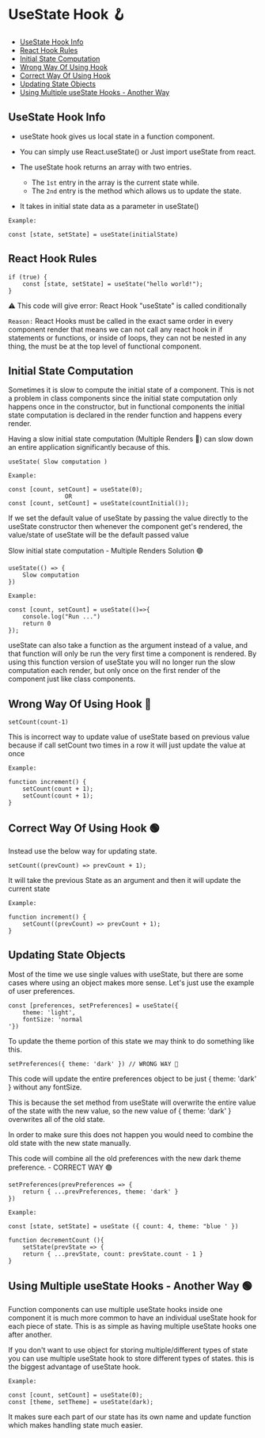 # UseState Hook 🪝

- [UseState Hook Info](#1)
- [React Hook Rules](#2)
- [Initial State Computation](#3)
- [Wrong Way Of Using Hook](#4)
- [Correct Way Of Using Hook](#5)
- [Updating State Objects](#6)
- [Using Multiple useState Hooks - Another Way](#7)

## UseState Hook Info <a name="1"></a>

- useState hook gives us local state in a function component.
- You can simply use React.useState() or Just import useState from react.
- The useState hook returns an array with two entries.

  - The `1st` entry in the array is the current state while.
  - The `2nd` entry is the method which allows us to update the state.

- It takes in initial state data as a parameter in useState() <br>

`Example:`

    const [state, setState] = useState(initialState)

## React Hook Rules <a name="2"></a>

    if (true) {
        const [state, setState] = useState("hello world!");
    }

⚠️ This code will give error: React Hook "useState" is called conditionally

`Reason:`
React Hooks must be called in the exact same order in every component render
that means we can not call any react hook in if statements or functions,
or inside of loops, they can not be nested in any thing, the must be at the
top level of functional component.

## Initial State Computation <a name="3"></a>

Sometimes it is slow to compute the initial state of a component.
This is not a problem in class components since the initial state
computation only happens once in the constructor, but in functional
components the initial state computation is declared in the render
function and happens every render.

Having a slow initial state computation (Multiple Renders 🔴)
can slow down an entire application significantly because of this.

    useState( Slow computation )

`Example:`

    const [count, setCount] = useState(0);
                    OR
    const [count, setCount] = useState(countInitial());

If we set the default value of useState by passing the value directly
to the useState constructor then whenever the component get's rendered,
the value/state of useState will be the default passed value

Slow initial state computation - Multiple Renders Solution 🟢

    useState(() => {
        Slow computation
    })

`Example:`

    const [count, setCount] = useState(()=>{
        console.log("Run ...")
        return 0
    });

useState can also take a function as the argument instead of a value,
and that function will only be run the very first time a component is rendered.
By using this function version of useState you will no longer run the
slow computation each render, but only once on the first render of the
component just like class components.

## Wrong Way Of Using Hook 🔴 <a name="4"></a>

    setCount(count-1)

This is incorrect way to update value of useState based on previous value because
if call setCount two times in a row it will just update the value at once

`Example:`

    function increment() {
        setCount(count + 1);
        setCount(count + 1);
    }

## Correct Way Of Using Hook 🟢 <a name="5"></a>

Instead use the below way for updating state.

    setCount((prevCount) => prevCount + 1);

It will take the previous State as an argument and then it will update the current state

`Example:`

    function increment() {
        setCount((prevCount) => prevCount + 1);
    }

## Updating State Objects <a name="6"></a>

Most of the time we use single values with useState,
but there are some cases where using an object makes more sense.
Let's just use the example of user preferences.

    const [preferences, setPreferences] = useState({
        theme: 'light',
        fontSize: 'normal
    '})

To update the theme portion of this state we may think to do something like this.

    setPreferences({ theme: 'dark' }) // WRONG WAY 🔴

This code will update the entire preferences object to be just { theme: 'dark' }
without any fontSize.

This is because the set method from useState will overwrite the entire value
of the state with the new value, so the new value of { theme: 'dark' } overwrites
all of the old state.

In order to make sure this does not happen you would need to combine the
old state with the new state manually.

This code will combine all the old preferences
with the new dark theme preference. - CORRECT WAY 🟢

    setPreferences(prevPreferences => {
        return { ...prevPreferences, theme: 'dark' }
    })

`Example:`

    const [state, setState] = useState ({ count: 4, theme: "blue ' })

    function decrementCount (){
        setState(prevState => {
        return { ...prevState, count: prevState.count - 1 }
    }

## Using Multiple useState Hooks - Another Way 🟢 <a name="7"></a>

Function components can use multiple useState hooks inside one component
it is much more common to have an individual useState hook for each piece of state.
This is as simple as having multiple useState hooks one after another.

If you don't want to use object for storing multiple/different types of state
you can use multiple useState hook to store different types of states.
this is the biggest advantage of useState hook.

`Example:`

    const [count, setCount] = useState(0);
    const [theme, setTheme] = useState(dark);

It makes sure each part of our state has its own name and update function
which makes handling state much easier.
